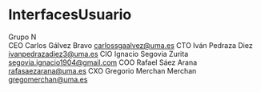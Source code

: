 # InterfacesUsuario
Grupo N    
CEO  Carlos Gálvez Bravo  carlossgaalvez@uma.es
CTO  Iván Pedraza Diez  ivanpedrazadiez3@uma.es
CIO  Ignacio Segovia Zurita segovia.ignacio1904@gmail.com
COO  Rafael Sáez Arana  rafasaezarana@uma.es
CXO  Gregorio Merchan Merchan gregomerchan@uma.es
